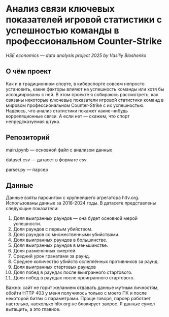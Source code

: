 # Анализ связи ключевых показателей игровой статистики с успешностью команды в профессиональном Counter-Strike
*HSE economics — data analysis project 2025 by Vasiliy Bloshenko*

## О чём проект

Как и в традиционном спорте, в киберспорте совсем непросто установить, какие факторы влияют на успешность команды или хотя бы ассоциированы с ней. В этом проекте я собираюсь рассмотреть, как связаны некоторые ключевые показатели игровой статистики команд в мировом профессиональном Counter-Strike с их успешностью. Надеюсь, что анализ статистики покажет какие-нибудь корреляционные связи. А если нет — скажем, что спорт непредсказуемая штука.

## Репозиторий

main.ipynb — основной файл с анализом данных

dataset.csv — датасет в формате csv.

parser.py — парсер

## Данные

Данные взяты парсингом с крупнейшего агрегатора hltv.org. Использованы данные за 2018-2024 годы. В датасете представлены следующие показатели:
1. Доля выигранных раундов — она будет основной мерой успешности.
2. Доля раундов с первым убийством.
3. Доля раундов со множественными убийствами.
4. Доля выигранных раундов в большинстве.
5. Доля выигранных раундов в меньшинстве.
6. Доля разменянных смертей.
7. Средний урон гранатами за раунд.
8. Среднее количество убийств ослеплённых противников за раунд.
9. Доля выигранных стартовых раундов
10. Доля побед в раундах после выигранного стартового.
11. Доля побед в раундах после проигранного стартового.

Важно: сайт не горит желанием отдавать данные мутным личностям, обойти HTTP 403 у меня получилось только с моего ПК и после некоторой битвы с параметрами. Проще говоря, парсер работает настолько, насколько hltv.org не блокирует запрос. Я данные сумел вытащить, а это главное.
